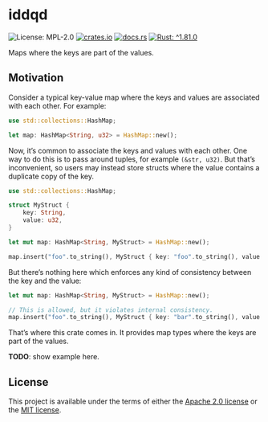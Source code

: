 <!-- cargo-sync-rdme title [[ -->
# iddqd
<!-- cargo-sync-rdme ]] -->
<!-- cargo-sync-rdme badge [[ -->
![License: MPL-2.0](https://img.shields.io/crates/l/iddqd.svg?)
[![crates.io](https://img.shields.io/crates/v/iddqd.svg?logo=rust)](https://crates.io/crates/iddqd)
[![docs.rs](https://img.shields.io/docsrs/iddqd.svg?logo=docs.rs)](https://docs.rs/iddqd)
[![Rust: ^1.81.0](https://img.shields.io/badge/rust-^1.81.0-93450a.svg?logo=rust)](https://doc.rust-lang.org/cargo/reference/manifest.html#the-rust-version-field)
<!-- cargo-sync-rdme ]] -->
<!-- cargo-sync-rdme rustdoc [[ -->
Maps where the keys are part of the values.

## Motivation

Consider a typical key-value map where the keys and values are associated
with each other. For example:

````rust
use std::collections::HashMap;

let map: HashMap<String, u32> = HashMap::new();
````

Now, it’s common to associate the keys and values with each other. One way
to do this is to pass around tuples, for example `(&str, u32)`. But that’s
inconvenient, so users may instead store structs where the value contains a
duplicate copy of the key.

````rust
use std::collections::HashMap;

struct MyStruct {
    key: String,
    value: u32,
}

let mut map: HashMap<String, MyStruct> = HashMap::new();

map.insert("foo".to_string(), MyStruct { key: "foo".to_string(), value: 42 });
````

But there’s nothing here which enforces any kind of consistency between the
key and the value:

````rust
let mut map: HashMap<String, MyStruct> = HashMap::new();

// This is allowed, but it violates internal consistency.
map.insert("foo".to_string(), MyStruct { key: "bar".to_string(), value: 42 });
````

That’s where this crate comes in. It provides map types where the keys are
part of the values.

**TODO**: show example here.
<!-- cargo-sync-rdme ]] -->

## License

This project is available under the terms of either the [Apache 2.0 license](LICENSE-APACHE) or the [MIT
license](LICENSE-MIT).
